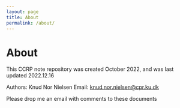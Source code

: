 ```yaml
---
layout: page
title: About
permalink: /about/
---
```

# About

This CCRP note repository was created October 2022, and was last updated 2022.12.16

Authors: 	Knud Nor Nielsen 
Email:      knud.nor.nielsen@cpr.ku.dk 

Please drop me an email with comments to these documents